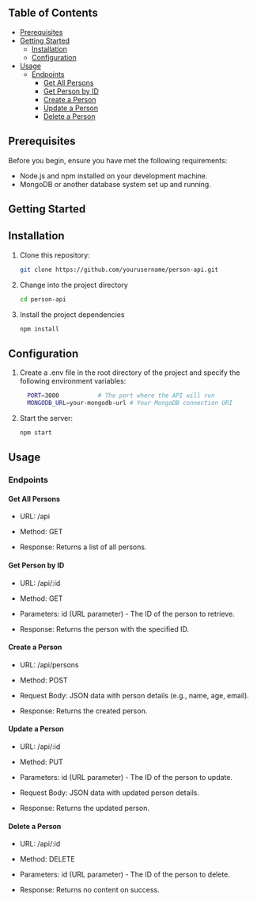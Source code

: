 ## Table of Contents

- [Prerequisites](#prerequisites)
- [Getting Started](#getting-started)
  - [Installation](#installation)
  - [Configuration](#configuration)
- [Usage](#usage)
  - [Endpoints](#endpoints)
    - [Get All Persons](#get-all-persons)
    - [Get Person by ID](#get-person-by-id)
    - [Create a Person](#create-a-person)
    - [Update a Person](#update-a-person)
    - [Delete a Person](#delete-a-person)


## Prerequisites

Before you begin, ensure you have met the following requirements:

- Node.js and npm installed on your development machine.
- MongoDB or another database system set up and running.

## Getting Started

## Installation

1. Clone this repository:

   ```bash
   git clone https://github.com/yourusername/person-api.git
   ```

2. Change into the project directory

   ```bash
   cd person-api
   ```

3. Install the project dependencies

    ```bash
    npm install
    ``` 

## Configuration

1. Create a .env file in the root directory of the project and specify the following environment variables:

    ```bash
      PORT=3000           # The port where the API will run
      MONGODB_URL=your-mongodb-url # Your MongoDB connection URI
    ```
2. Start the server:
    ```bash
    npm start
    ```
  
## Usage

### Endpoints

#### Get All Persons

- URL: /api

- Method: GET

- Response: Returns a list of all persons.

#### Get Person by ID

- URL: /api/:id

- Method: GET

- Parameters: id (URL parameter) - The ID of the person to retrieve.

- Response: Returns the person with the specified ID.

#### Create a Person

- URL: /api/persons

- Method: POST

- Request Body: JSON data with person details (e.g., name, age, email).

- Response: Returns the created person.

#### Update a Person

- URL: /api/:id

- Method: PUT

- Parameters: id (URL parameter) - The ID of the person to update.

- Request Body: JSON data with updated person details.

- Response: Returns the updated person.

#### Delete a Person

- URL: /api/:id

- Method: DELETE

- Parameters: id (URL parameter) - The ID of the person to delete.

- Response: Returns no content on success.


